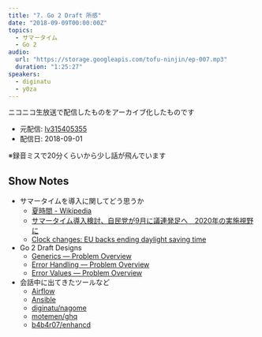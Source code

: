 ```yaml
---
title: "7. Go 2 Draft 所感"
date: "2018-09-09T00:00:00Z"
topics:
  - サマータイム
  - Go 2
audio:
  url: "https://storage.googleapis.com/tofu-ninjin/ep-007.mp3"
  duration: "1:25:27"
speakers:
  - diginatu
  - y0za
---
```


ニコニコ生放送で配信したものをアーカイブ化したものです
- 元配信: [lv315405355](http://live2.nicovideo.jp/watch/lv315405355)
- 配信日: 2018-09-01

※録音ミスで20分くらいから少し話が飛んでいます

## Show Notes
- サマータイムを導入に関してどう思うか
  - [夏時間 - Wikipedia](https://ja.wikipedia.org/wiki/%E5%A4%8F%E6%99%82%E9%96%93)
  - [サマータイム導入検討、自民党が9月に議連発足へ　2020年の実施視野に](http://www.itmedia.co.jp/news/articles/1808/27/news055.html)
  - [Clock changes: EU backs ending daylight saving time](https://www.bbc.com/news/world-europe-45366390)
- Go 2 Draft Designs
  - [Generics — Problem Overview](https://go.googlesource.com/proposal/+/master/design/go2draft-generics-overview.md)
  - [Error Handling — Problem Overview](https://go.googlesource.com/proposal/+/master/design/go2draft-error-handling-overview.md)
  - [Error Values — Problem Overview](https://go.googlesource.com/proposal/+/master/design/go2draft-error-values-overview.md)
- 会話中に出てきたツールなど
  - [Airflow](https://airflow.apache.org/)
  - [Ansible](https://www.ansible.com/)
  - [diginatu/nagome](https://github.com/diginatu/nagome)
  - [motemen/ghq](https://github.com/motemen/ghq)
  - [b4b4r07/enhancd](https://github.com/b4b4r07/enhancd)
